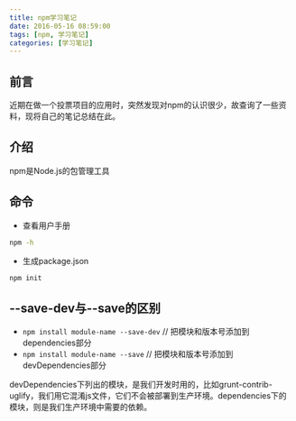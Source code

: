 ```yaml
---
title: npm学习笔记
date: 2016-05-16 08:59:00
tags: [npm, 学习笔记]
categories: [学习笔记]
---
```


## 前言
近期在做一个投票项目的应用时，突然发现对npm的认识很少，故查询了一些资料，现将自己的笔记总结在此。

## 介绍
npm是Node.js的包管理工具

## 命令
- 查看用户手册
```bash
npm -h
```

- 生成package.json
```bash
npm init
```

## --save-dev与--save的区别

* `npm install module-name --save-dev` // 把模块和版本号添加到dependencies部分
* `npm install module-name --save` // 把模块和版本号添加到devDependencies部分

devDependencies下列出的模块，是我们开发时用的，比如grunt-contrib-uglify，我们用它混淆js文件，它们不会被部署到生产环境。dependencies下的模块，则是我们生产环境中需要的依赖。